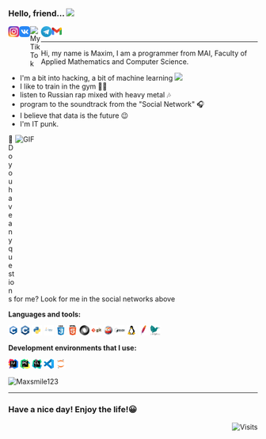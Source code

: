 ### Hello, friend... <img src="https://media.giphy.com/media/hvRJCLFzcasrR4ia7z/giphy.gif" width="25px">
<a href="https://www.instagram.com/msysoev27/">
  <img align="left" alt="My Inst" width="22px" src="https://github.com/github/explore/blob/278a654ebab0a3b0aa27e019477abd7b7cfb8cd3/topics/instagram/instagram.png"  />
</a>
<a href="https://vk.com/msysoev27">
  <img align="left" alt="My VK" width="22px" src="https://github.com/github/explore/blob/278a654ebab0a3b0aa27e019477abd7b7cfb8cd3/topics/vk/vk.png" />
</a>
<a href="https://www.tiktok.com/@true_msysoev27">
  <img align="left" alt="My TikTok" width="22px" src="https://camo.githubusercontent.com/2e8eb55f077584fa3c389f9105afb78806b16c860184086c4828cee3da949609/68747470733a2f2f70757265706e672e636f6d2f7075626c69632f75706c6f6164732f7468756d626e61696c2f74696b2d746f6b2d6c6f676f2d6f33722e706e67" />
</a>
<a href="https://t.me/MASysoev">
  <img align="left" alt="My Telegram" width="22px" src="https://github.com/github/explore/blob/278a654ebab0a3b0aa27e019477abd7b7cfb8cd3/topics/telegram/telegram.png" />
</a>   
<a href="mailto:maksimsysoev27@gmail.com">
  <img align="left" alt="My email" hight= "22px" width="20px" src="https://github.com/github/explore/blob/278a654ebab0a3b0aa27e019477abd7b7cfb8cd3/topics/gmail/gmail.png" />
</a>  

<br/>

---

Hi, my name is Maxim, I am a programmer from MAI, Faculty of Applied Mathematics and Computer Science.

- I'm a bit into hacking, a bit of machine learning <img src="https://yt3.ggpht.com/ytc/AAUvwng5L2syzocEqItFfYIariTZD05s8IwX6wvS-BnW=s900-c-k-c0x00ffffff-no-rj" hight="15px" width="15px">
- I like to train in the gym 🏋‍♂
- listen to Russian rap mixed with heavy metal 🎶
- program to the soundtrack from the "Social Network" 🎧
- I believe that data is the future 😉
- I'm IT punk.

 <img align="right" alt="GIF" src="https://github.com/abhisheknaiidu/abhisheknaiidu/blob/master/code.gif?raw=true" width="490" height="320" />
 
💬 Do you have any questions for me? Look for me in the social networks above  

**Languages and tools:**  

<code><img height="20" src="https://github.com/github/explore/blob/278a654ebab0a3b0aa27e019477abd7b7cfb8cd3/topics/c/c.png"></code>
<code><img height="20" src="https://github.com/github/explore/blob/278a654ebab0a3b0aa27e019477abd7b7cfb8cd3/topics/cpp/cpp.png"></code>
<code><img height="20" src="https://raw.githubusercontent.com/github/explore/80688e429a7d4ef2fca1e82350fe8e3517d3494d/topics/python/python.png"></code>
<code><img height="20" src="https://github.com/github/explore/blob/278a654ebab0a3b0aa27e019477abd7b7cfb8cd3/topics/java/java.png"></code>
<code><img height="20" src="https://github.com/github/explore/blob/278a654ebab0a3b0aa27e019477abd7b7cfb8cd3/topics/css/css.png"></code>
<code><img height="20" src="https://github.com/github/explore/blob/278a654ebab0a3b0aa27e019477abd7b7cfb8cd3/topics/html/html.png"></code>
<code><img height="20" src="https://github.com/github/explore/blob/278a654ebab0a3b0aa27e019477abd7b7cfb8cd3/topics/json/json.png"></code>
<code><img height="20" src="https://raw.githubusercontent.com/github/explore/80688e429a7d4ef2fca1e82350fe8e3517d3494d/topics/git/git.png"></code>
<code><img height="20" src="https://github.com/vscode-icons/vscode-icons/blob/0c3822689a6e278609fc9888bf5d89f3bdf9e6ea/icons/file_type_prolog.svg"></code>
<code><img height="20" src="https://github.com/github/explore/blob/278a654ebab0a3b0aa27e019477abd7b7cfb8cd3/topics/bash/bash.png"></code>
<code><img height="20" src="https://github.com/github/explore/blob/278a654ebab0a3b0aa27e019477abd7b7cfb8cd3/topics/linux/linux.png"></code>
<code><img height="20" src="https://github.com/github/explore/blob/278a654ebab0a3b0aa27e019477abd7b7cfb8cd3/topics/maven/maven.png"></code>
<code><img height="20" src="https://github.com/github/explore/blob/278a654ebab0a3b0aa27e019477abd7b7cfb8cd3/topics/latex/latex.png"></code>


**Development environments that I use:**

<code><img height="20" src="https://github.com/github/explore/blob/278a654ebab0a3b0aa27e019477abd7b7cfb8cd3/topics/intellij-idea/intellij-idea.png"></code>
<code><img height="20" src="https://github.com/github/explore/blob/278a654ebab0a3b0aa27e019477abd7b7cfb8cd3/topics/pycharm/pycharm.png"></code>
<code><img height="20" src="https://github.com/mransley/service-icons/blob/a7db8c83ceed842e8b1e9b4038907ac7b18ab543/JetBrains/clion_logos/icon_CLion.svg"></code>
<code><img height="20" src="https://github.com/github/explore/blob/278a654ebab0a3b0aa27e019477abd7b7cfb8cd3/topics/visual-studio-code/visual-studio-code.png"></code>
<code><img height="20" src="https://github.com/github/explore/blob/278a654ebab0a3b0aa27e019477abd7b7cfb8cd3/topics/jupyter-notebook/jupyter-notebook.png"></code>

<p><img
src="https://github-readme-stats.vercel.app/api/top-langs/?username=Maxsmile123&hide=rich text format,jupyter notebook,scheme&layout=compact&langs_count=10&custom_title)" alt="Maxsmile123"/>

</p>


---
### Have a nice day! Enjoy the life!😀
<a href="https://visitor-badge.laobi.icu/badge?page_id=Maxsmile123.visitor-badge&title=Visits"><img src="https://visitor-badge.laobi.icu/badge?page_id=Maxsmile123.visitor-badge&title=Visits" align="right" alt="Visits"></a>

